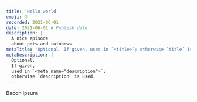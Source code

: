 ```yaml
---
title: 'Hello world'
emoji: 💩
recorded: 2021-06-01
date: 2021-06-01 # Publish date
description: |
  A nice episode
  about pots and rainbows.
metaTitle: 'Optional. If given, used in `<title>`; otherwise `title` is used'
metaDescription: |
  Optional.
  If given,
  used in `<meta name="description">`;
  otherwise `description` is used.
---
```


Bacon ipsum
